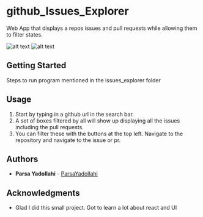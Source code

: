 # github_Issues_Explorer
Web App that displays a repos issues and pull requests while allowing them to filter states.

![alt text](https://github.com/ParsaYadollahi/github_Issues_Explorer/blob/master/images/Screen%20Shot%202020-01-24%20at%209.28.00%20AM.png)
![alt text](https://github.com/ParsaYadollahi/github_Issues_Explorer/blob/master/images/Screen%20Shot%202020-01-24%20at%209.28.17%20AM.png)

## Getting Started

Steps to run program mentioned in the issues_explorer folder

## Usage

1. Start by typing in a github url in the search bar.
2. A set of boxes filtered by all will show up displaying all the issues including the pull requests.
3. You can filter these with the buttons at the top left. Navigate to the repository and navigate to the issue or pr.

## Authors

* **Parsa Yadollahi** -  [ParsaYadollahi](https://github.com/ParsaYadollahi)

## Acknowledgments

* Glad I did this small project. Got to learn a lot about react and UI
